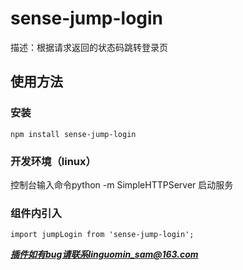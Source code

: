 # sense-jump-login

描述：根据请求返回的状态码跳转登录页

## 使用方法

### 安装

```install
npm install sense-jump-login
```

### 开发环境（linux）

控制台输入命令python -m SimpleHTTPServer
启动服务

### 组件内引入

```import
import jumpLogin from 'sense-jump-login';
```

***插件如有bug请联系linguomin_sam@163.com***
